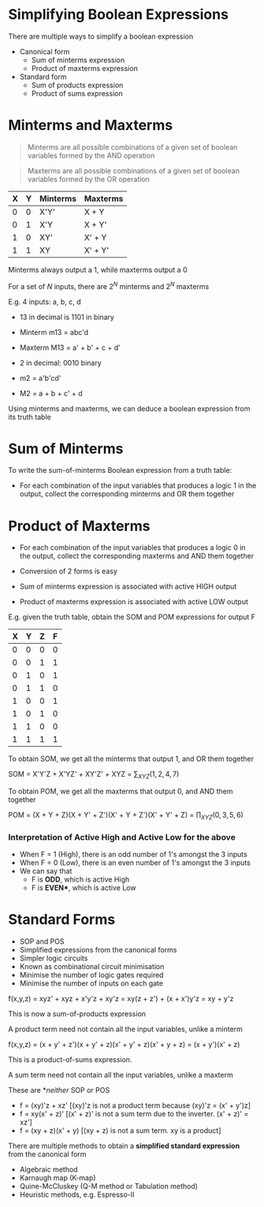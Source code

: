 # Simplifying Boolean Expressions

There are multiple ways to simplify a boolean expression

-   Canonical form
    -   Sum of minterms expression
    -   Product of maxterms expression
-   Standard form
    -   Sum of products expression
    -   Product of sums expression

# Minterms and Maxterms

> Minterms are all possible combinations of a given set of boolean variables formed by the AND operation

> Maxterms are all possible combinations of a given set of boolean variables formed by the OR operation

| X   | Y   | Minterms | Maxterms |
| --- | --- | -------- | -------- |
| 0   | 0   | X'Y'     | X + Y    |
| 0   | 1   | X'Y      | X + Y'   |
| 1   | 0   | XY'      | X' + Y   |
| 1   | 1   | XY       | X' + Y'  |

Minterms always output a 1, while maxterms output a 0

For a set of $N$ inputs, there are $2^N$ minterms and $2^N$ maxterms

E.g. 4 inputs: a, b, c, d

-   13 in decimal is 1101 in binary
-   Minterm m13 = abc'd
-   Maxterm M13 = a' + b' + c + d'

-   2 in decimal: 0010 binary
-   m2 = a'b'cd'
-   M2 = a + b + c' + d

Using minterms and maxterms, we can deduce a boolean expression from its truth table

# Sum of Minterms

To write the sum-of-minterms Boolean expression from a truth table:

-   For each combination of the input variables that produces a logic 1 in the output, collect the corresponding minterms and OR them together

# Product of Maxterms

-   For each combination of the input variables that produces a logic 0 in the output, collect the corresponding maxterms and AND them together
-   Conversion of 2 forms is easy

-   Sum of minterms expression is associated with active HIGH output
-   Product of maxterms expression is associated with active LOW output

E.g. given the truth table, obtain the SOM and POM expressions for output F

| X   | Y   | Z   | F   |
| --- | --- | --- | --- |
| 0   | 0   | 0   | 0   |
| 0   | 0   | 1   | 1   |
| 0   | 1   | 0   | 1   |
| 0   | 1   | 1   | 0   |
| 1   | 0   | 0   | 1   |
| 1   | 0   | 1   | 0   |
| 1   | 1   | 0   | 0   |
| 1   | 1   | 1   | 1   |

To obtain SOM, we get all the minterms that output 1, and OR them together

SOM = X'Y'Z + X'YZ' + XY'Z' + XYZ = $\sum_{XYZ}(1,2,4,7)$

To obtain POM, we get all the maxterms that output 0, and AND them together

POM = (X + Y + Z)(X + Y' + Z')(X' + Y + Z')(X' + Y' + Z) = $\prod_{XYZ}(0,3,5,6)$

### Interpretation of Active High and Active Low for the above

-   When F = 1 (High), there is an odd number of 1's amongst the 3 inputs
-   When F = 0 (Low), there is an even number of 1's amongst the 3 inputs
-   We can say that
    -   F is **ODD**, which is active High
    -   F is **EVEN\***, which is active Low

# Standard Forms

-   SOP and POS
-   Simplified expressions from the canonical forms
-   Simpler logic circuits
-   Known as combinational circuit minimisation
-   Minimise the number of logic gates required
-   Minimise the number of inputs on each gate

f(x,y,z) = xyz' + xyz + x'y'z + xy'z = xy(z + z') + (x + x')y'z = xy + y'z

This is now a sum-of-products expression

A product term need not contain all the input variables, unlike a minterm

f(x,y,z) = (x + y' + z')(x + y' + z)(x' + y' + z)(x' + y + z) = (x + y')(x' + z)

This is a product-of-sums expression.

A sum term need not contain all the input variables, unlike a maxterm

These are \*_neither_ SOP or POS

-   f = (xy)'z + xz' [(xy)'z is not a product term because (xy)'z = (x' + y')z]
-   f = xy(x' + z)' [(x' + z)' is not a sum term due to the inverter. (x' + z)' = xz']
-   f = (xy + z)(x' + y) [(xy + z) is not a sum term. xy is a product]

There are multiple methods to obtain a **simplified standard expression** from the canonical form

-   Algebraic method
-   Karnaugh map (K-map)
-   Quine-McCluskey (Q-M method or Tabulation method)
-   Heuristic methods, e.g. Espresso-II
